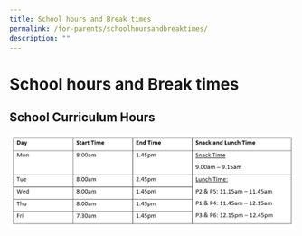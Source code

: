 ```yaml
---
title: School hours and Break times
permalink: /for-parents/schoolhoursandbreaktimes/
description: ""
---
```

School hours and Break times
============================

**School Curriculum Hours**
---------------------------

![](/images/2023%20Curriculum%20Hours.jpg)